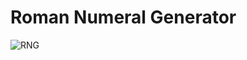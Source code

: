 # Roman Numeral Generator


 
![RNG](https://user-images.githubusercontent.com/64211348/139232743-bce73512-7f92-49c6-b8c0-3e7fec1f3e6e.jpg)
